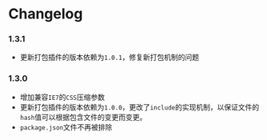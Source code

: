 # Changelog

### 1.3.1

* 更新打包插件的版本依赖为`1.0.1`，修复新打包机制的问题

### 1.3.0

* 增加兼容`IE7`的`CSS`压缩参数
* 更新打包插件的版本依赖为`1.0.0`，更改了`include`的实现机制，以保证文件的`hash`值可以根据包含文件的变更而变更。
* `package.json`文件不再被排除
